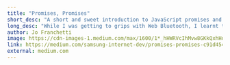 ```yaml
---
title: "Promises, Promises"
short_desc: "A short and sweet introduction to JavaScript promises and how they’re used in the Web Bluetooth API"
long_desc: "While I was getting to grips with Web Bluetooth, I learnt that the ‘request device’ method, the one that allows your browser to connect to a remote device, returns a Promise. But what is a Promise?"
author: Jo Franchetti
image: https://cdn-images-1.medium.com/max/1600/1*_hHWRVcIhMvw8GKkQxhHdA.png
link: https://medium.com/samsung-internet-dev/promises-promises-c91d454aea11
external: medium.com
---
```

